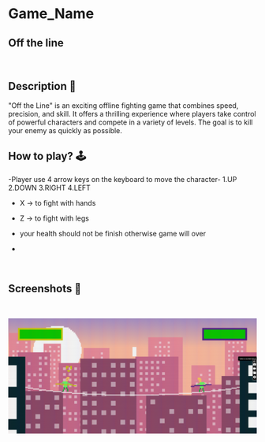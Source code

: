 # **Game_Name**

## Off the line

<br>

## **Description 📃**

<!-- add your game description here  -->

"Off the Line" is an exciting offline fighting game that combines speed, precision, and skill. It offers a thrilling experience where players take control of powerful characters and compete in a variety of levels. The goal is to kill your enemy as quickly as possible.

## **How to play? 🕹️**

<!-- add the steps how to play games -->

-Player use 4 arrow keys on the keyboard to move the character- 1.UP 2.DOWN 3.RIGHT 4.LEFT

- X -> to fight with hands
- Z -> to fight with legs
- your health should not be finish otherwise game will over

-

<br>

## **Screenshots 📸**

<br>
<!-- add your screenshots like this -->

![image](../../assets/images/off_the_line.png)

<br>
